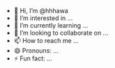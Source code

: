 - 👋 Hi, I’m @hhhawa
- 👀 I’m interested in ...
- 🌱 I’m currently learning ...
- 💞️ I’m looking to collaborate on ...
- 📫 How to reach me ...
- 😄 Pronouns: ...
- ⚡ Fun fact: ...

<!---
hhhawa/hhhawa is a ✨ special ✨ repository because its `README.md` (this file) appears on your GitHub profile.
You can click the Preview link to take a look at your changes.
--->
